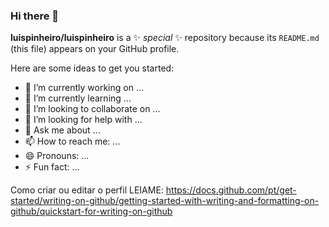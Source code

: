 ### Hi there 👋


**luispinheiro/luispinheiro** is a ✨ _special_ ✨ repository because its `README.md` (this file) appears on your GitHub profile.

Here are some ideas to get you started:

- 🔭 I’m currently working on ...
- 🌱 I’m currently learning ...
- 👯 I’m looking to collaborate on ...
- 🤔 I’m looking for help with ...
- 💬 Ask me about ...
- 📫 How to reach me: ...
- 😄 Pronouns: ...
- ⚡ Fun fact: ...

Como criar ou editar o perfil LEIAME:
https://docs.github.com/pt/get-started/writing-on-github/getting-started-with-writing-and-formatting-on-github/quickstart-for-writing-on-github
